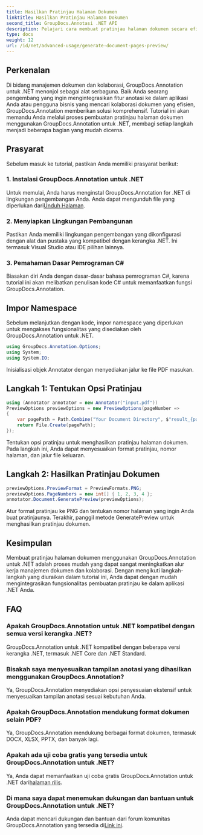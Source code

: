 ```yaml
---
title: Hasilkan Pratinjau Halaman Dokumen
linktitle: Hasilkan Pratinjau Halaman Dokumen
second_title: GroupDocs.Annotasi .NET API
description: Pelajari cara membuat pratinjau halaman dokumen secara efisien menggunakan GroupDocs.Annotation untuk .NET. Tingkatkan alur kerja manajemen dokumen Anda dengan komprehensif ini.
type: docs
weight: 12
url: /id/net/advanced-usage/generate-document-pages-preview/
---
```

## Perkenalan
Di bidang manajemen dokumen dan kolaborasi, GroupDocs.Annotation untuk .NET menonjol sebagai alat serbaguna. Baik Anda seorang pengembang yang ingin mengintegrasikan fitur anotasi ke dalam aplikasi Anda atau pengguna bisnis yang mencari kolaborasi dokumen yang efisien, GroupDocs.Annotation memberikan solusi komprehensif. Tutorial ini akan memandu Anda melalui proses pembuatan pratinjau halaman dokumen menggunakan GroupDocs.Annotation untuk .NET, membagi setiap langkah menjadi beberapa bagian yang mudah dicerna.
## Prasyarat
Sebelum masuk ke tutorial, pastikan Anda memiliki prasyarat berikut:
### 1. Instalasi GroupDocs.Annotation untuk .NET
 Untuk memulai, Anda harus menginstal GroupDocs.Annotation for .NET di lingkungan pengembangan Anda. Anda dapat mengunduh file yang diperlukan dari[Unduh Halaman](https://releases.groupdocs.com/annotation/net/).
### 2. Menyiapkan Lingkungan Pembangunan
Pastikan Anda memiliki lingkungan pengembangan yang dikonfigurasi dengan alat dan pustaka yang kompatibel dengan kerangka .NET. Ini termasuk Visual Studio atau IDE pilihan lainnya.
### 3. Pemahaman Dasar Pemrograman C#
Biasakan diri Anda dengan dasar-dasar bahasa pemrograman C#, karena tutorial ini akan melibatkan penulisan kode C# untuk memanfaatkan fungsi GroupDocs.Annotation.

## Impor Namespace
Sebelum melanjutkan dengan kode, impor namespace yang diperlukan untuk mengakses fungsionalitas yang disediakan oleh GroupDocs.Annotation untuk .NET.

```csharp
using GroupDocs.Annotation.Options;
using System;
using System.IO;

```
Inisialisasi objek Annotator dengan menyediakan jalur ke file PDF masukan.
## Langkah 1: Tentukan Opsi Pratinjau
```csharp
using (Annotator annotator = new Annotator("input.pdf"))
PreviewOptions previewOptions = new PreviewOptions(pageNumber =>
{
    var pagePath = Path.Combine("Your Document Directory", $"result_{pageNumber}.png");
    return File.Create(pagePath);
});
```
Tentukan opsi pratinjau untuk menghasilkan pratinjau halaman dokumen. Pada langkah ini, Anda dapat menyesuaikan format pratinjau, nomor halaman, dan jalur file keluaran.
## Langkah 2: Hasilkan Pratinjau Dokumen
```csharp
previewOptions.PreviewFormat = PreviewFormats.PNG;
previewOptions.PageNumbers = new int[] { 1, 2, 3, 4 };
annotator.Document.GeneratePreview(previewOptions);
```
Atur format pratinjau ke PNG dan tentukan nomor halaman yang ingin Anda buat pratinjaunya. Terakhir, panggil metode GeneratePreview untuk menghasilkan pratinjau dokumen.

## Kesimpulan
Membuat pratinjau halaman dokumen menggunakan GroupDocs.Annotation untuk .NET adalah proses mudah yang dapat sangat meningkatkan alur kerja manajemen dokumen dan kolaborasi. Dengan mengikuti langkah-langkah yang diuraikan dalam tutorial ini, Anda dapat dengan mudah mengintegrasikan fungsionalitas pembuatan pratinjau ke dalam aplikasi .NET Anda.
## FAQ
### Apakah GroupDocs.Annotation untuk .NET kompatibel dengan semua versi kerangka .NET?
GroupDocs.Annotation untuk .NET kompatibel dengan beberapa versi kerangka .NET, termasuk .NET Core dan .NET Standard.
### Bisakah saya menyesuaikan tampilan anotasi yang dihasilkan menggunakan GroupDocs.Annotation?
Ya, GroupDocs.Annotation menyediakan opsi penyesuaian ekstensif untuk menyesuaikan tampilan anotasi sesuai kebutuhan Anda.
### Apakah GroupDocs.Annotation mendukung format dokumen selain PDF?
Ya, GroupDocs.Annotation mendukung berbagai format dokumen, termasuk DOCX, XLSX, PPTX, dan banyak lagi.
### Apakah ada uji coba gratis yang tersedia untuk GroupDocs.Annotation untuk .NET?
Ya, Anda dapat memanfaatkan uji coba gratis GroupDocs.Annotation untuk .NET dari[halaman rilis](https://releases.groupdocs.com/).
### Di mana saya dapat menemukan dukungan dan bantuan untuk GroupDocs.Annotation untuk .NET?
 Anda dapat mencari dukungan dan bantuan dari forum komunitas GroupDocs.Annotation yang tersedia di[Link ini](https://forum.groupdocs.com/c/annotation/10).
